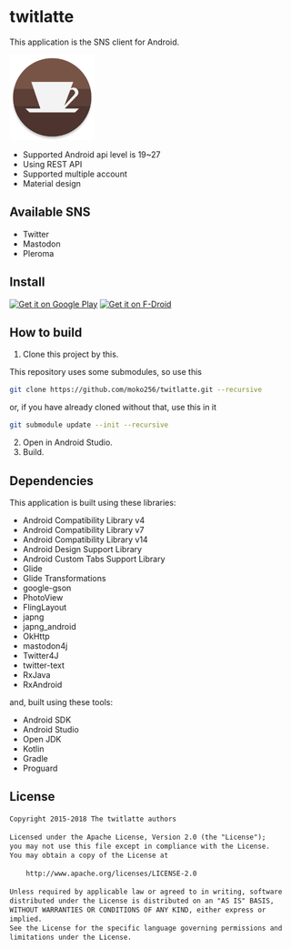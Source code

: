 twitlatte
====

This application is the SNS client for Android\.

<img src="app/src/main/ic_launcher-web.png"
      alt="Icon of this app"
      width="150"
      height="150">

* Supported Android api level is 19~27
* Using REST API
* Supported multiple account
* Material design

## Available SNS
* Twitter
* Mastodon
* Pleroma

## Install

[<img src="https://play.google.com/intl/en_us/badges/images/generic/en-play-badge.png"
      alt="Get it on Google Play"
      height="100">](https://play.google.com/store/apps/details?id=com.github.moko256.twitlatte)
[<img src="https://f-droid.org/badge/get-it-on.png"
      alt="Get it on F-Droid"
      height="100">](https://f-droid.org/packages/com.github.moko256.twitlatte/)

## How to build

1. Clone this project by this\.

This repository uses some submodules, so use this

```sh
git clone https://github.com/moko256/twitlatte.git --recursive
```

or, if you have already cloned without that, use this in it

```sh
git submodule update --init --recursive
```

2. Open in Android Studio\.
3. Build\.

## Dependencies

This application is built using these libraries\:

* Android Compatibility Library v4
* Android Compatibility Library v7
* Android Compatibility Library v14
* Android Design Support Library
* Android Custom Tabs Support Library
* Glide
* Glide Transformations
* google-gson
* PhotoView
* FlingLayout
* japng
* japng_android
* OkHttp
* mastodon4j
* Twitter4J
* twitter-text
* RxJava
* RxAndroid

and, built using these tools\:

* Android SDK
* Android Studio
* Open JDK
* Kotlin
* Gradle
* Proguard

## License

~~~
Copyright 2015-2018 The twitlatte authors

Licensed under the Apache License, Version 2.0 (the "License");
you may not use this file except in compliance with the License.
You may obtain a copy of the License at

    http://www.apache.org/licenses/LICENSE-2.0

Unless required by applicable law or agreed to in writing, software
distributed under the License is distributed on an "AS IS" BASIS,
WITHOUT WARRANTIES OR CONDITIONS OF ANY KIND, either express or implied.
See the License for the specific language governing permissions and
limitations under the License.
~~~
